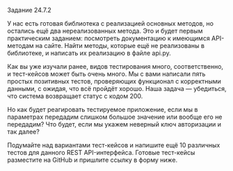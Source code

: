 Задание 24.7.2

У нас есть готовая библиотека с реализацией основных методов, но остались ещё два нереализованных метода. 
Это и будет первым практическим заданием: посмотреть документацию к имеющимся API-методам на сайте. 
Найти методы, которые ещё не реализованы в библиотеке, и написать их реализацию в файле api.py.

Как вы уже изучали ранее, видов тестирования много, соответственно, и тест-кейсов может быть очень много. 
Мы с вами написали пять простых позитивных тестов, проверяющих функционал с корректными данными, с ожидая, что всё пройдёт хорошо. 
Наша задача — убедиться, что система возвращает статус с кодом 200.

Но как будет реагировать тестируемое приложение, если мы в параметрах передадим слишком большое значение или вообще его не передадим? 
Что будет, если мы укажем неверный ключ авторизации и так далее?

Подумайте над вариантами тест-кейсов и напишите ещё 10 различных тестов для данного REST API-интерфейса. 
Готовые тест-кейсы разместите на GitHub и пришлите ссылку в форму ниже.

